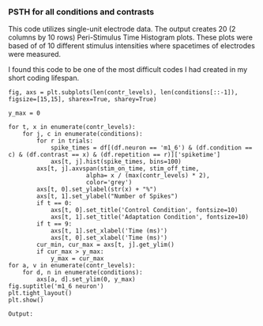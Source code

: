 ### PSTH for all conditions and contrasts
This code utilizes single-unit electrode data. The output creates 20 (2 columns by 10 rows) Peri-Stimulus Time Histogram plots. These plots were based of of 10 different stimulus intensities where spacetimes of electrodes were measured.

I found this code to be one of the most difficult codes I had created in my short coding lifespan.


```
fig, axs = plt.subplots(len(contr_levels), len(conditions[::-1]), figsize=[15,15], sharex=True, sharey=True)

y_max = 0

for t, x in enumerate(contr_levels):
    for j, c in enumerate(conditions):
        for r in trials:
            spike_times = df[(df.neuron == 'm1_6') & (df.condition == c) & (df.contrast == x) & (df.repetition == r)]['spiketime']
            axs[t, j].hist(spike_times, bins=100)
        axs[t, j].axvspan(stim_on_time, stim_off_time,
                      alpha= x / (max(contr_levels) * 2),
                      color='grey')
        axs[t, 0].set_ylabel(str(x) + "%")
        axs[t, 1].set_ylabel("Number of Spikes")
        if t == 0:
            axs[t, 0].set_title('Control Condition', fontsize=10)
            axs[t, 1].set_title('Adaptation Condition', fontsize=10)
        if t == 9:
            axs[t, 1].set_xlabel('Time (ms)')
            axs[t, 0].set_xlabel('Time (ms)')
        cur_min, cur_max = axs[t, j].get_ylim()
        if cur_max > y_max:
            y_max = cur_max
for a, v in enumerate(contr_levels):
    for d, n in enumerate(conditions):
        axs[a, d].set_ylim(0, y_max)
fig.suptitle('m1_6 neuron')
plt.tight_layout()
plt.show()
```

```
Output:







